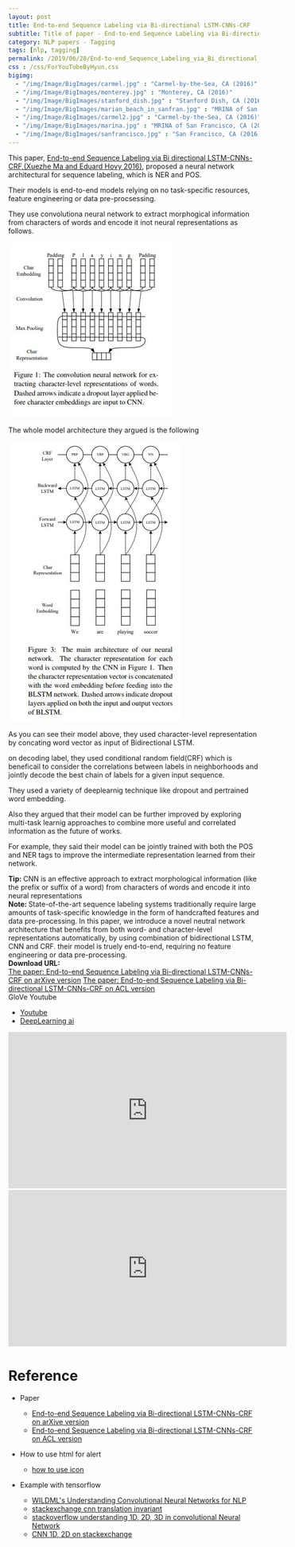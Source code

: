 ```yaml
---
layout: post
title: End-to-end Sequence Labeling via Bi-directional LSTM-CNNs-CRF
subtitle: Title of paper - End-to-end Sequence Labeling via Bi-directional LSTM-CNNs-CRF
category: NLP papers - Tagging
tags: [nlp, tagging]
permalink: /2019/06/28/End-to-end_Sequence_Labeling_via_Bi_directional_LSTM-CNNs_CRF/
css : /css/ForYouTubeByHyun.css
bigimg: 
  - "/img/Image/BigImages/carmel.jpg" : "Carmel-by-the-Sea, CA (2016)"
  - "/img/Image/BigImages/monterey.jpg" : "Monterey, CA (2016)"
  - "/img/Image/BigImages/stanford_dish.jpg" : "Stanford Dish, CA (2016)"
  - "/img/Image/BigImages/marian_beach_in_sanfran.jpg" : "MRINA of San Francisco, CA (2016)"
  - "/img/Image/BigImages/carmel2.jpg" : "Carmel-by-the-Sea, CA (2016)"
  - "/img/Image/BigImages/marina.jpg" : "MRINA of San Francisco, CA (2016)"
  - "/img/Image/BigImages/sanfrancisco.jpg" : "San Francisco, CA (2016)"
---
```


This paper, [End-to-end Sequence Labeling via Bi directional LSTM-CNNs-CRF,(Xuezhe Ma and Eduard Hovy 2016)](https://www.aclweb.org/anthology/P16-1101), proposed a neural network architectural for sequence labeling, which is NER and POS.

Their models is end-to-end models relying on no task-specific resources, feature engineering or data pre-procsessing.

They use convolutiona neural network to extract morphogical information from characters of words and encode it inot neural representations as follows.

![](/img/Image/NaturalLanguageProcessing/NLPLabs/Paper_Investigation/tagging/2019-06-28-End-to-end_Sequence_Labeling_via_Bi_directional_LSTM-CNNs_CRF/CNN_with_char.JPG)

The whole model architecture they argued is the following

![](/img/Image/NaturalLanguageProcessing/NLPLabs/Paper_Investigation/tagging/2019-06-28-End-to-end_Sequence_Labeling_via_Bi_directional_LSTM-CNNs_CRF/BLSTM_CNN_CRF.JPG)

As you can see their model above, they used character-level representation by concating word vector as input of Bidirectional LSTM.

on decoding label, they used conditional random field(CRF) which is beneficail to consider the correlations between labels in neighborhoods and jointly decode the best chain of labels for a given input sequence.

They used a variety of deeplearnig technique like dropout and pertrained word embedding.

Also they argued that their model can be further improved by exploring multi-task learnig approaches to combine more useful and correlated information as the future of works. 

For example, they said their model can be jointly trained with both the POS and NER tags to improve the intermediate representation learned from their network.

<div class="alert alert-success" role="alert"><i class="fa fa-check-square-o"></i> <b>Tip: </b>
CNN is an effective approach to extract morphological information (like the prefix or suffix of a word) from characters of words and encode it into neural representations
</div>


<div class="alert alert-info" role="alert"><i class="fa fa-info-circle"></i> <b>Note: </b>
State-of-the-art sequence labeling systems traditionally require large amounts of task-specific knowledge in the form of handcrafted features and data pre-processing. In this paper, we introduce a novel neutral network architecture that benefits from both word- and character-level representations automatically, by using combination of bidirectional LSTM, CNN and CRF.
their model is truely end-to-end, requiring no feature engineering or data pre-processing.
</div>
  
  
<div class="alert alert-success" role="alert"><i class="fa fa-paperclip fa-lg"></i> <b>Download URL: </b><br>
  <a href="https://arxiv.org/abs/1603.01354">The paper: End-to-end Sequence Labeling via Bi-directional LSTM-CNNs-CRF on arXive version</a>
  <a href="https://www.aclweb.org/anthology/P16-1101">The paper: End-to-end Sequence Labeling via Bi-directional LSTM-CNNs-CRF on ACL version</a>
</div>



<div id="tutorial-section">

  <div id="tutorial-title">GloVe Youtube</div>

  <ul class="nav nav-pills">
    <li class="active"><a data-toggle="tab" href="#refrigerator">Youtube</a></li>
    <li><a data-toggle="tab" href="#refrigerator_concept">DeepLearning ai</a></li>
  </ul>

  <div class="tab-content">
    <div id="refrigerator" class="tab-pane fade in active">
      <iframe width="560" height="315" src="https://www.youtube.com/embed/BBYnIoGrf8Y" frameborder="0" allow="accelerometer; autoplay; encrypted-media; gyroscope; picture-in-picture" allowfullscreen></iframe>
    </div>
    <div id="refrigerator_concept" class="tab-pane fade">
      <iframe width="560" height="315" src="https://www.youtube.com/embed/ArPaAX_PhIs" frameborder="0" allow="accelerometer; autoplay; encrypted-media; gyroscope; picture-in-picture" allowfullscreen></iframe>
    </div>
  </div>
</div>

# Reference 

- Paper 
  - [End-to-end Sequence Labeling via Bi-directional LSTM-CNNs-CRF on arXive version](https://arxiv.org/abs/1603.01354)
  - [End-to-end Sequence Labeling via Bi-directional LSTM-CNNs-CRF on ACL version](https://www.aclweb.org/anthology/P16-1101)
 
- How to use html for alert
  - [how to use icon](http://idratherbewriting.com/documentation-theme-jekyll/mydoc_icons.html)
  
- Example with tensorflow
  - [WILDML's Understanding Convolutional Neural Networks for NLP](http://www.wildml.com/2015/11/understanding-convolutional-neural-networks-for-nlp/)
  - [stackexchange cnn translation invariant](https://stats.stackexchange.com/questions/208936/what-is-translation-invariance-in-computer-vision-and-convolutional-neural-netwo)
  - [stackoverflow understanding 1D, 2D, 3D in convolutional Neural Network](https://stackoverflow.com/questions/42883547/intuitive-understanding-of-1d-2d-and-3d-convolutions-in-convolutional-neural-n)
  - [CNN 1D, 2D on stackexchange](https://stats.stackexchange.com/questions/292751/is-a-1d-convolution-of-size-m-with-k-channels-the-same-as-a-2d-convolution-o)
  
